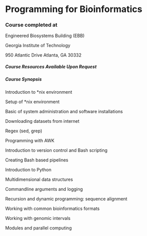 # Programming for Bioinformatics


### Course completed at

Engineered Biosystems Building (EBB)

Georgia Institute of Technology

950 Atlantic Drive Atlanta, GA 30332


##### Course Resources Available Upon Request 


##### Course Synopsis



Introduction to *nix environment



Setup of *nix environment



Basic of system administration and software installations



Downloading datasets from internet



Regex (sed, grep)



Programming with AWK



Introduction to version control and Bash scripting



Creating Bash based pipelines



Introduction to Python



Multidimensional data structures



Commandline arguments and logging



Recursion and dynamic programming: sequence alignment



Working with common bioinformatics formats



Working with genomic intervals



Modules and parallel computing






